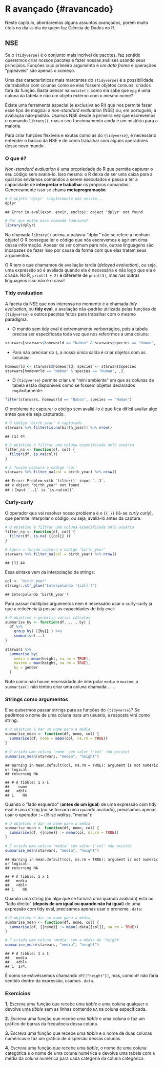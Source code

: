 # R avançado {#ravancado}

Neste capítulo, abordaremos alguns assuntos avançados, porém muito úteis no dia-a-dia de quem faz Ciência de Dados no R. 




## NSE

Se o `{tidyverse}` é o conjunto mais incrível de pacotes, faz sentido querermos criar nossos pacotes e fazer nossas análises usando seus princípios. Funções cujo primeiro argumento é um _data frame_ e operações "pipeáveis" são apenas o começo.

Uma das características mais marcantes do `{tidyverse}` é a possibilidade de trabalhar com colunas como se elas fossem objetos comuns, criados fora da função. Basta pensar na `mutate()`: como ela sabe que `mpg` é uma coluna da tabela e não um objeto externo com o mesmo nome?

Existe uma ferramenta especial (e exclusiva ao R!) que nos permite fazer esse tipo de mágica: a _non-standard evaluation_ (NSE) ou, em português, a avaliação não-padrão. Usamos NSE desde a primeira vez que escrevemos o comando `library()`, mas o seu funcionamento ainda é um mistério para a maioria.

Para criar funções flexíveis e exutas como as do `{tidyverse}`, é necessário entender o básico da NSE e de como trabalhar com alguns operadores desse novo mundo.

### O que é?

_Non-standard evaluation_ é uma propriedade do R que permite capturar o seu código sem avaliá-lo. Isso mesmo: o R deixa de ser uma caixa para a qual nós enviamos comandos a serem executados e passa a ter a capacidade de **interpretar e trabalhar** os próprios comandos. Genericamente isso se chama **metaprogramação**.


```r
# O objeto 'dplyr' simplesmente não existe...
dplyr
```

```
## Error in eval(expr, envir, enclos): object 'dplyr' not found
```

```r
# Por que então esse comando funciona?
library(dplyr)
```

Na chamada `library()` acima, a palavra "dplyr" não se refere a nenhum objeto! O R consegue ler o código que nós escrevemos e agir em cima dessa informação. Apesar de ser comum para nós, outras linguagens são incapazes de fazer isso por causa da forma com que elas tratam seus argumentos.

O R tem o que chamamos de avaliação tardia (_delayed evaluation_), ou seja, uma expressão só é avaliada quando ela é necessária e não logo que ela é criada. No R, `print(1 + 2)` é diferente de `print(3)`, mas nas outras linguagens isso não é o caso!

### Tidy evaluation

A faceta da NSE que nos interessa no momento é a chamada _tidy evaluation_, ou **tidy eval**, a avaliação não-padrão utilizada pelas funções do `{tidyverse}` e outros pacotes feitos para trabalhar com o mesmo paradigma.

- O mundo sem tidy eval é extremamente verborrágico, pois a tabela precisa ser especificada toda vez que nos referirmos a uma coluna:


```r
starwars[starwars$homeworld == "Naboo" & starwars$species == "Human", ,]
```

- Para não precisar do `$`, a nossa única saída é criar objetos com as colunas:


```r
homeworld <- starwars$homeworld; species <- starwars$species
starwars[homeworld == "Naboo" & species == "Human", ,]
```

- O `{tidyverse}` permite criar um "mini ambiente" em que as colunas da tabela estão disponíveis como se fossem objetos declarados explicitamente:


```r
filter(starwars, homeworld == "Naboo", species == "Human")
```

O problema de capturar o código sem avaliá-lo é que fica difícil avaliar algo antes que ele seja capturado.


```r
# O código 'birth_year' é capturado
starwars %>% filter(is.na(birth_year)) %>% nrow()
```

```
## [1] 44
```

```r
# O objetivo é filtrar uma coluna especificada pelo usuário
filter_na <- function(df, col) {
  filter(df, is.na(col))
}

# A função captura o código 'col'
starwars %>% filter_na(col = birth_year) %>% nrow()
```

```
## Error: Problem with `filter()` input `..1`.
## x object 'birth_year' not found
## ℹ Input `..1` is `is.na(col)`.
```

### Curly-curly

O operador que vai resolver nosso problema é o `{{ }}` (lê-se _curly curly_), que permite interpolar o código, ou seja, avaliá-lo antes da captura.


```r
# O objetivo é filtrar uma coluna especificada pelo usuário
filter_na <- function(df, col) {
  filter(df, is.na( {{col}} ))
}

# Agora a função captura o código 'birth_year'
starwars %>% filter_na(col = birth_year) %>% nrow()
```

```
## [1] 44
```

Essa sintaxe vem da interpolação de strings:


```r
col <- "birth_year"
stringr::str_glue("Interpolando '{col}'!")
```

```
## Interpolando 'birth_year'!
```


Para passar múltiplos argumentos nem é necessário usar o curly-curly já que a reticência já possui as capacidades de tidy eval:


```r
# O objetivo é permitir vários cálculos
summarise_by <- function(df, ..., by) {
  df %>%
    group_by( {{by}} ) %>%
    summarise(...)
}
  
starwars %>%
  summarise_by(
    media = mean(height, na.rm = TRUE),
    maximo = max(height, na.rm = TRUE),
    by = gender
  )
```


Note como não houve necessidade de interpolar `media` e `maximo`: a
`summarise()` não tentou criar uma coluna chamada `...`.

### Strings como argumentos

E se quisermos passar strings para as funções do `{tidyverse}`? Se pedirmos o nome de uma coluna para um usuário, a resposta virá como string.


```r
# O objetivo é dar um nome para a média
summarise_mean <- function(df, nome, col) {
  summarise(df, nome = mean(col, na.rm = TRUE))
}

# É criada uma coluna 'nome' sem valor ('col' não existe)
summarise_mean(starwars, "media", "height")
```

```
## Warning in mean.default(col, na.rm = TRUE): argument is not numeric or logical:
## returning NA
```

```
## # A tibble: 1 x 1
##    nome
##   <dbl>
## 1    NA
```

Quando o "lado esquerdo" (**antes de um igual**) de uma expressão com tidy eval é uma string (ou se tornará uma quando avaliado), precisamos apenas usar o operador `:=` (lê-se _walrus_, "morsa"):


```r
# O objetivo é dar um nome para a média
summarise_mean <- function(df, nome, col) {
  summarise(df, {{nome}} := mean(col, na.rm = TRUE))
}

# É criada uma coluna 'media' sem valor ('col' não existe)
summarise_mean(starwars, "media", "height")
```

```
## Warning in mean.default(col, na.rm = TRUE): argument is not numeric or logical:
## returning NA
```

```
## # A tibble: 1 x 1
##   media
##   <dbl>
## 1    NA
```

Quando uma string (ou algo que se tornará uma quando avaliado) está no "lado direito" (**depois de um igual ou quando não há igual**) de uma expressão com tidy eval, precisamos apenas usar o pronome `.data`:


```r
# O objetivo é dar um nome para a média
summarise_mean <- function(df, nome, col) {
  summarise(df, {{nome}} := mean(.data[[col]], na.rm = TRUE))
}

# É criada uma coluna 'media' com a média de 'height'
summarise_mean(starwars, "media", "height")
```

```
## # A tibble: 1 x 1
##   media
##   <dbl>
## 1  174.
```

É como se estivéssemos chamando `df[["height"]]`, mas, como `df` não faria sentido dentro da expressão, usamos `.data`.

### Exercícios

**1.** Escreva uma função que recebe uma *tibble* e uma coluna qualquer
e devolve uma *tibble* sem as linhas contendo `NA` na coluna especificada.

**2.** Escreva uma função que recebe uma *tibble* e uma coluna e faz um gráfico de barras da frequência dessa coluna.

**3.** Escreva uma função que recebe uma *tibble* e o nome de duas colunas numéricas e faz um gráfico de dispersão dessas colunas.

**4.** Escreva uma função que recebe uma *tibble*, o nome de uma coluna categótica e o nome de uma coluna numérica e devolva uma tabela com a média da coluna numérica para cada categoria da coluna categórica.

